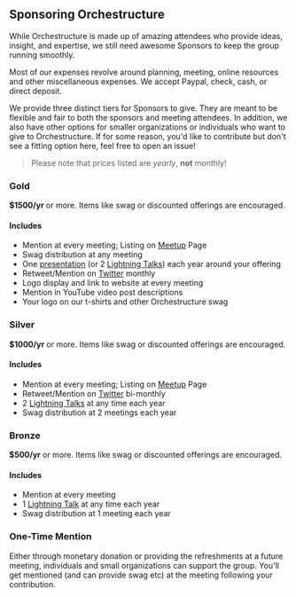 ## Sponsoring Orchestructure

While Orchestructure is made up of amazing attendees who provide ideas, insight,
and expertise, we still need awesome Sponsors to keep the group running smoothly.

Most of our expenses revolve around planning, meeting, online resources and other miscellaneous expenses. We accept Paypal, check, cash, or direct deposit.

We provide three distinct tiers for Sponsors to give. They are meant to be flexible
and fair to both the sponsors and meeting attendees. In addition, we
also have other options for smaller organizations or individuals who want
to give to Orchestructure. If for some reason, you'd like to contribute but don't
see a fitting option here, feel free to open an issue!

> Please note that prices listed are *yearly*, **not** monthly!

### Gold

**$1500/yr** or more. Items like swag or discounted offerings are encouraged.

#### Includes

* Mention at every meeting; Listing on [Meetup](https://www.meetup.com/orchestructure/) Page
* Swag distribution at any meeting
* One [presentation](https://github.com/orchestructure/presentations) (or 2 [Lightning Talks](https://github.com/orchestructure/presentations#lightning-talks)) each year around your offering
* Retweet/Mention on [Twitter](https://twitter.com/orchestructure) monthly
* Logo display and link to website at every meeting
* Mention in YouTube video post descriptions
* Your logo on our t-shirts and other Orchestructure swag

### Silver

**$1000/yr** or more. Items like swag or discounted offerings are encouraged.

#### Includes

* Mention at every meeting; Listing on [Meetup](https://www.meetup.com/orchestructure/) Page
* Retweet/Mention on [Twitter](https://twitter.com/orchestructure) bi-monthly
* 2 [Lightning Talks](https://github.com/orchestructure/presentations#lightning-talks) at any time each year
* Swag distribution at 2 meetings each year

### Bronze

**$500/yr** or more. Items like swag or discounted offerings are encouraged.

#### Includes

* Mention at every meeting
* 1 [Lightning Talk](https://github.com/orchestructure/presentations#lightning-talks) at any time each year
* Swag distribution at 1 meeting each year

### One-Time Mention

Either through monetary donation or providing the refreshments at a future meeting, individuals and small organizations can support the group. You'll get mentioned (and can provide swag etc) at the meeting following your contribution.
